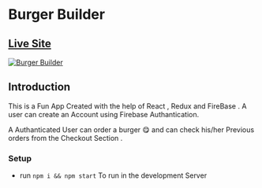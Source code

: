 # Burger Builder

## [Live Site](https://burgerbuilder-17a5b.web.app/)

<a href="https://imgbox.com/G1TzoHS0" target="_blank"><img src="https://images2.imgbox.com/50/b6/G1TzoHS0_o.png" alt="Burger Builder"/></a>

## Introduction

This is a Fun App Created with the help of React , Redux and FireBase . A user can create an Account using Firebase Authantication.

A Authanticated User can order a burger 😋  and can check his/her Previous orders from the Checkout Section .

### Setup
- run ``` npm i && npm start ``` To run in the development Server

